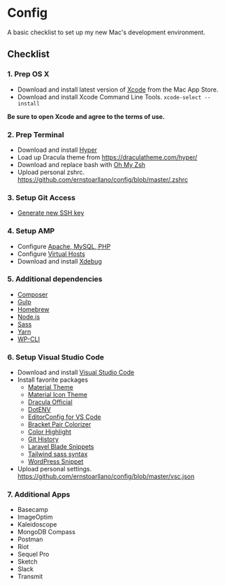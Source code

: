 # Config

A basic checklist to set up my new Mac's development environment.

## Checklist

### 1. Prep OS X

- Download and install latest version of [Xcode](https://developer.apple.com/xcode/) from the Mac App Store.
- Download and install Xcode Command Line Tools. `xcode-select --install`

**Be sure to open Xcode and agree to the terms of use.**

### 2. Prep Terminal

- Download and install [Hyper](https://hyper.is)
- Load up Dracula theme from <https://draculatheme.com/hyper/>
- Download and replace bash with [Oh My Zsh](http://ohmyz.sh)
- Upload personal zshrc. <https://github.com/ernstoarllano/config/blob/master/.zshrc>

### 3. Setup Git Access

- [Generate new SSH key](https://help.github.com/articles/generating-ssh-keys/)

### 4. Setup AMP

- Configure [Apache, MySQL, PHP](https://coolestguidesontheplanet.com/install-apache-mysql-php-and-phpmyadmin-on-macos-high-sierra-10-13/)
- Configure [Virtual Hosts](https://coolestguidesontheplanet.com/set-up-virtual-hosts-in-apache-on-macos-high-sierra-10-13/)
- Download and install [Xdebug](https://profilingviewer.com/installing-xdebug-on-high-sierra.html)

### 5. Additional dependencies

- [Composer](https://getcomposer.org)
- [Gulp](http://gulpjs.com)
- [Homebrew](https://brew.sh)
- [Node.js](http://nodejs.org)
- [Sass](http://sass-lang.com)
- [Yarn](https://yarnpkg.com/en/)
- [WP-CLI](http://wp-cli.org)

### 6. Setup Visual Studio Code

- Download and install [Visual Studio Code](https://code.visualstudio.com)
- Install favorite packages
    - [Material Theme](https://marketplace.visualstudio.com/items?itemName=Equinusocio.vsc-material-theme)
    - [Material Icon Theme](https://marketplace.visualstudio.com/items?itemName=PKief.material-icon-theme)
    - [Dracula Official](https://marketplace.visualstudio.com/items?itemName=dracula-theme.theme-dracula)    
    - [DotENV](https://marketplace.visualstudio.com/items?itemName=mikestead.dotenv)
    - [EditorConfig for VS Code](https://marketplace.visualstudio.com/items?itemName=EditorConfig.EditorConfig)
    - [Bracket Pair Colorizer](https://marketplace.visualstudio.com/items?itemName=CoenraadS.bracket-pair-colorizer)
    - [Color Highlight](https://marketplace.visualstudio.com/items?itemName=naumovs.color-highlight)
    - [Git History](https://marketplace.visualstudio.com/items?itemName=donjayamanne.githistory)
    - [Laravel Blade Snippets](https://marketplace.visualstudio.com/items?itemName=onecentlin.laravel-blade)
    - [Tailwind sass syntax](https://marketplace.visualstudio.com/items?itemName=macieklad.tailwind-sass-syntax)
    - [WordPress Snippet](https://marketplace.visualstudio.com/items?itemName=tungvn.wordpress-snippet)
- Upload personal settings. <https://github.com/ernstoarllano/config/blob/master/vsc.json>

### 7. Additional Apps
- Basecamp
- ImageOptim
- Kaleidoscope
- MongoDB Compass
- Postman
- Riot
- Sequel Pro
- Sketch
- Slack
- Transmit
